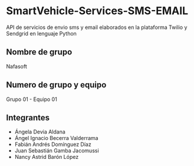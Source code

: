 # SmartVehicle-Services-SMS-EMAIL

API de servicios de envio sms y email elaborados en la plataforma Twilio y Sendgrid en lenguaje Python

## Nombre de grupo

Nafasoft

## Numero de grupo y equipo

Grupo 01 - Equipo 01

## Integrantes

- Ángela Devia Aldana
- Ángel Ignacio Becerra Valderrama
- Fabián Andrés Domínguez Díaz
- Juan Sebastián Gamba Jacomussi
- Nancy Astrid Barón López